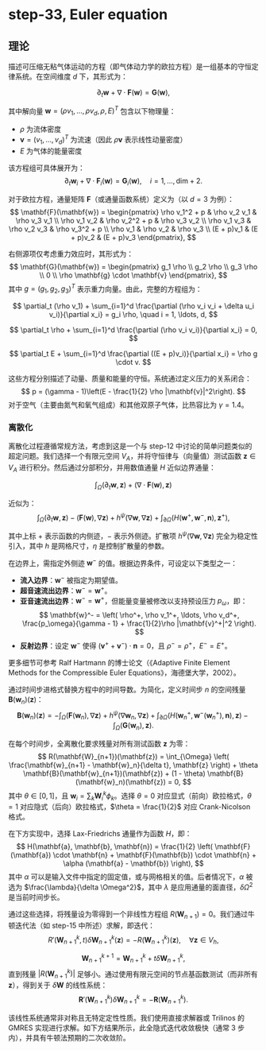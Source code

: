 # step-33, Euler equation



## 理论

描述可压缩无粘气体运动的方程（即气体动力学的欧拉方程）是一组基本的守恒定律系统。在空间维度 $d$ 下，其形式为：

$$
\partial_t \mathbf{w} + \nabla \cdot \mathbf{F}(\mathbf{w}) = \mathbf{G}(\mathbf{w}),
$$

其中解向量 $\mathbf{w} = (\rho v_1, \ldots, \rho v_d, \rho, E)^T$ 包含以下物理量：  
- $\rho$ 为流体密度  
- $\mathbf{v} = (v_1, \ldots, v_d)^T$ 为流速（因此 $\rho\mathbf{v}$ 表示线性动量密度）  
- $E$ 为气体的能量密度  

该方程组可具体展开为：
$$
\partial_t \mathbf{w}_i + \nabla \cdot \mathbf{F}_i(\mathbf{w}) = \mathbf{G}_i(\mathbf{w}), \quad i = 1, \ldots, \text{dim} + 2.
$$

对于欧拉方程，通量矩阵 $\mathbf{F}$（或通量函数系统）定义为（以 $d = 3$ 为例）：
$$
\mathbf{F}(\mathbf{w}) = 
\begin{pmatrix}
\rho v_1^2 + p & \rho v_2 v_1 & \rho v_3 v_1 \\
\rho v_1 v_2 & \rho v_2^2 + p & \rho v_3 v_2 \\
\rho v_1 v_3 & \rho v_2 v_3 & \rho v_3^2 + p \\
\rho v_1 & \rho v_2 & \rho v_3 \\
(E + p)v_1 & (E + p)v_2 & (E + p)v_3
\end{pmatrix},
$$

右侧源项仅考虑重力效应时，其形式为：
$$
\mathbf{G}(\mathbf{w}) = 
\begin{pmatrix}
g_1 \rho \\
g_2 \rho \\
g_3 \rho \\
0 \\
\rho \mathbf{g} \cdot \mathbf{v}
\end{pmatrix},
$$
其中 $g = (g_1, g_2, g_3)^T$ 表示重力向量。由此，完整的方程组为：

$$
\partial_t (\rho v_1) + \sum_{i=1}^d \frac{\partial (\rho v_i v_i + \delta u_i v_i)}{\partial x_i} = g_i \rho, \quad i = 1, \ldots, d,
$$

$$
\partial_t \rho + \sum_{i=1}^d \frac{\partial (\rho v_i v_i)}{\partial x_i} = 0,
$$

$$
\partial_t E + \sum_{i=1}^d \frac{\partial ((E + p)v_i)}{\partial x_i} = \rho g \cdot v.
$$

这些方程分别描述了动量、质量和能量的守恒。系统通过定义压力的关系闭合：
$$
p = (\gamma - 1)\left(E - \frac{1}{2} \rho |\mathbf{v}|^2\right).
$$
对于空气（主要由氮气和氧气组成）和其他双原子气体，比热容比为 $\gamma = 1.4$。

### 离散化

离散化过程遵循常规方法，考虑到这是一个与 step-12 中讨论的简单问题类似的超定问题。我们选择一个有限元空间 $V_A$，并将守恒律与（向量值）测试函数 $\mathbf{z} \in V_A$ 进行积分。然后通过分部积分，并用数值通量 $H$ 近似边界通量：

$$
\int_{\Omega} \left( \partial_t \mathbf{w}, \mathbf{z} \right) + \left( \nabla \cdot \mathbf{F}(\mathbf{w}), \mathbf{z} \right)
$$

近似为：
$$
\int_{\Omega} \left( \partial_t \mathbf{w}, \mathbf{z} \right) - \left( \mathbf{F}(\mathbf{w}), \nabla \mathbf{z} \right) + h^\psi \left( \nabla \mathbf{w}, \nabla \mathbf{z} \right) + \int_{\partial \Omega} \left( H(\mathbf{w}^+, \mathbf{w}^-, \mathbf{n}), \mathbf{z}^+ \right),
$$

其中上标 $+$ 表示函数的内侧迹，$-$ 表示外侧迹。扩散项 $h^\psi (\nabla \mathbf{w}, \nabla \mathbf{z})$ 完全为稳定性引入，其中 $h$ 是网格尺寸，$\eta$ 是控制扩散量的参数。

在边界上，需指定外侧迹 $\mathbf{w}^-$ 的值。根据边界条件，可设定以下类型之一：
- **流入边界**：$\mathbf{w}^-$ 被指定为期望值。
- **超音速流出边界**：$\mathbf{w}^- = \mathbf{w}^+$。
- **亚音速流出边界**：$\mathbf{w}^- = \mathbf{w}^+$，但能量变量被修改以支持预设压力 $p_\omega$，即：
$$
\mathbf{w}^- = \left( \rho^+, \rho v_1^+, \ldots, \rho v_d^+, \frac{p_\omega}{\gamma - 1} + \frac{1}{2}\rho |\mathbf{v}^+|^2 \right).
$$
- **反射边界**：设定 $\mathbf{w}^-$ 使得 $(\mathbf{v}^+ + \mathbf{v}^-) \cdot \mathbf{n} = 0$，且 $\rho^- = \rho^+$，$E^- = E^+$。

更多细节可参考 Ralf Hartmann 的博士论文（《Adaptive Finite Element Methods for the Compressible Euler Equations》，海德堡大学，2002）。

通过时间步进格式替换方程中的时间导数。为简化，定义时间步 $n$ 的空间残量 $\mathbf{B}(\mathbf{w}_n)(\mathbf{z})$：
$$
\mathbf{B}(\mathbf{w}_n)(\mathbf{z}) = -\int_{\Omega} \left( \mathbf{F}(\mathbf{w}_n), \nabla \mathbf{z} \right) + h^\psi \left( \nabla \mathbf{w}_n, \nabla \mathbf{z} \right) + \int_{\partial \Omega} \left( H(\mathbf{w}_n^+, \mathbf{w}^-(\mathbf{w}_n^+), \mathbf{n}), \mathbf{z} \right) - \int_{\Omega} \left( \mathbf{G}(\mathbf{w}_n), \mathbf{z} \right).
$$

在每个时间步，全离散化要求残量对所有测试函数 $\mathbf{z}$ 为零：
$$
R(\mathbf{W}_{n+1})(\mathbf{z}) = \int_{\Omega} \left( \frac{\mathbf{w}_{n+1} - \mathbf{w}_n}{\delta t}, \mathbf{z} \right) + \theta \mathbf{B}(\mathbf{w}_{n+1})(\mathbf{z}) + (1 - \theta) \mathbf{B}(\mathbf{w}_n)(\mathbf{z}) = 0,
$$
其中 $\theta \in [0, 1]$，且 $\mathbf{w}_i = \sum_k \mathbf{W}_i^k \phi_k$。选择 $\theta = 0$ 对应显式（前向）欧拉格式，$\theta = 1$ 对应隐式（后向）欧拉格式，$\theta = \frac{1}{2}$ 对应 Crank-Nicolson 格式。

在下方实现中，选择 Lax-Friedrichs 通量作为函数 $H$，即：
$$
H(\mathbf{a}, \mathbf{b}, \mathbf{n}) = \frac{1}{2} \left( \mathbf{F}(\mathbf{a}) \cdot \mathbf{n} + \mathbf{F}(\mathbf{b}) \cdot \mathbf{n} + \alpha (\mathbf{a} - \mathbf{b}) \right),
$$
其中 $\alpha$ 可以是输入文件中指定的固定值，或与网格相关的值。后者情况下，$\alpha$ 被选为 $\frac{\lambda}{\delta \Omega^2}$，其中 $\lambda$ 是应用通量的面直径，$\delta \Omega^2$ 是当前时间步长。

通过这些选择，将残量设为零得到一个非线性方程组 $R(\mathbf{W}_{n+1}) = 0$。我们通过牛顿迭代法（如 step-15 中所述）求解，即迭代：
$$
R'(\mathbf{W}_{n+1}^k, t) \delta \mathbf{W}_{n+1}^k (\mathbf{z}) = -R(\mathbf{W}_{n+1}^k)(\mathbf{z}), \quad \forall \mathbf{z} \in V_h,
$$

$$
\mathbf{W}_{n+1}^{k+1} = \mathbf{W}_{n+1}^k + t \delta \mathbf{W}_{n+1}^k,
$$
直到残量 $|R(\mathbf{W}_{n+1}^k)|$ 足够小。通过使用有限元空间的节点基函数测试（而非所有 $\mathbf{z}$），得到关于 $\delta \mathbf{W}$ 的线性系统：
$$
\mathbf{R}'(\mathbf{W}_{n+1}^k) \delta \mathbf{W}_{n+1}^k = -\mathbf{R}(\mathbf{W}_{n+1}^k).
$$

该线性系统通常非对称且无特定定性性质。我们使用直接求解器或 Trilinos 的 GMRES 实现进行求解。如下方结果所示，此全隐式迭代收敛极快（通常 3 步内），并具有牛顿法预期的二次收敛阶。
<!--stackedit_data:
eyJoaXN0b3J5IjpbOTg0Mjk2MDEyLDQ1OTQ0OTE5NSwxMTAxMT
kwODU3XX0=
-->